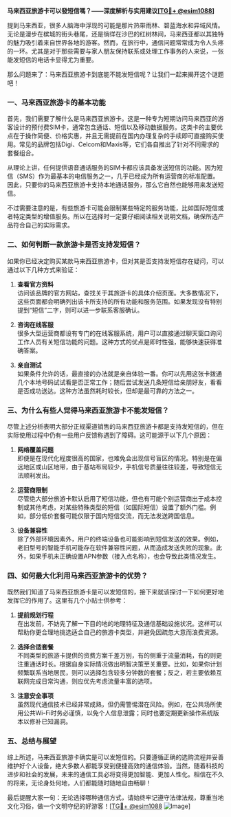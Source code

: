 **马来西亚旅游卡可以發短信嗎？——深度解析与实用建议[[TG💪+ @esim1088](https://t.me/s/esim1088)]**

提到马来西亚，很多人脑海中浮现的可能是那片热带雨林、碧蓝海水和异域风情。无论是漫步在槟城的街头巷尾，还是徜徉在沙巴的红树林间，马来西亚都以其独特的魅力吸引着来自世界各地的游客。然而，在旅行中，通信问题常常成为令人头疼的一环。尤其是对于那些需要与家人朋友保持联系或处理工作事务的人来说，一张能发短信的电话卡显得尤为重要。

那么问题来了：马来西亚旅游卡到底能不能发短信呢？让我们一起来揭开这个谜题吧！

### 一、马来西亚旅游卡的基本功能

首先，我们需要了解什么是马来西亚旅游卡。这是一种专为短期访问马来西亚的游客设计的预付费SIM卡，通常包含通话、短信以及移动数据服务。这类卡的主要优点在于操作简便、价格实惠，并且无需提前在国内办理复杂的手续即可直接购买使用。常见的品牌包括Digi、Celcom和Maxis等，它们各自推出了针对不同需求的套餐组合。

从理论上讲，任何提供语音通话服务的SIM卡都应该具备发送短信的功能。因为短信（SMS）作为最基本的电信服务之一，几乎已经成为所有运营商的标准配置。因此，只要你的马来西亚旅游卡支持本地通话服务，那么它自然也能够用来发送短信。

不过需要注意的是，有些旅游卡可能会限制某些特定的服务功能，比如国际短信或者特定类型的增值服务。所以在选择时一定要仔细阅读相关说明文档，确保所选产品符合自己的实际需求。

### 二、如何判断一款旅游卡是否支持发短信？

如果你已经决定购买某款马来西亚旅游卡，但对其是否支持发短信存在疑问，可以通过以下几种方式来验证：

1. **查看官方资料**  
   访问该品牌的官方网站，查找关于其旅游卡的具体介绍页面。大多数情况下，这些页面都会明确列出该卡所支持的所有功能和服务范围。如果发现没有特别提到“短信”二字，则可以进一步联系客服确认。

2. **咨询在线客服**  
   很多大型运营商都设有专门的在线客服系统，用户可以直接通过聊天窗口询问工作人员有关短信功能的问题。这种方式的优点是即时性强，能够快速获得准确答案。

3. **亲自测试**  
   如果条件允许的话，最直接的办法就是亲自体验一番。你可以先用这张卡拨通几个本地号码试试看是否正常工作；随后尝试发送几条短信给亲朋好友，看看是否成功送达。这种方法虽然耗时较长，但却是最可靠的方法之一。

### 三、为什么有些人觉得马来西亚旅游卡不能发短信？

尽管上述分析表明大部分正规渠道销售的马来西亚旅游卡都是支持发短信的，但在实际使用过程中仍有一些用户反馈称遇到了障碍。这可能源于以下几个原因：

1. **网络覆盖问题**  
   即便是在现代化程度很高的国家，也难免会出现信号盲区的情况。特别是在偏远地区或山区地带，由于基站布局较少，手机信号质量往往较差，导致短信无法顺利发出。

2. **运营商限制**  
   尽管绝大部分旅游卡默认启用了短信功能，但也有可能个别运营商出于成本控制或其他考虑，对某些特殊类型的短信（如国际短信）设置了额外门槛。例如，部分低价套餐可能仅限于国内短信交流，而无法发送跨国信息。

3. **设备兼容性**  
   除了外部环境因素外，用户的终端设备也可能影响到短信发送的效果。例如，老旧型号的智能手机可能存在软件兼容性问题，从而造成发送失败的现象。此外，如果手机未正确设置APN参数（接入点名称），也会导致此类情况发生。

### 四、如何最大化利用马来西亚旅游卡的优势？

既然我们知道了马来西亚旅游卡是可以发短信的，接下来就该探讨一下如何更好地发挥它的作用了。这里有几个小贴士供参考：

1. **提前规划行程**  
   在出发前，不妨先了解一下目的地的地理特征及通信基础设施状况。这样可以帮助你更合理地挑选适合自己的旅游卡类型，并避免因疏忽大意而浪费资源。

2. **选择合适套餐**  
   不同类型的旅游卡提供的资费方案千差万别，有的侧重于流量消耗，有的则更注重通话时长。根据自身实际情况做出明智决策至关重要。比如，如果你计划频繁联系当地居民，则可以选择包含较多分钟数的套餐；反之，若主要依赖互联网完成日常沟通，则应优先考虑流量丰富的选项。

3. **注意安全事项**  
   虽然现代通信技术已经非常成熟，但仍需警惕潜在风险。例如，在公共场所使用公共Wi-Fi时务必谨慎，以免个人信息泄露；同时也要定期更新操作系统版本以修补已知漏洞。

### 五、总结与展望

综上所述，马来西亚旅游卡确实是可以发短信的。只要遵循正确的选购流程并妥善维护好个人设备，绝大多数人都能享受到便捷高效的通信体验。当然，随着科技的进步和社会的发展，未来的通信工具必将变得更加智能、更加人性化。相信在不久的将来，无论身处何地，人们都能随时随地自由畅聊！

最后提醒大家一句：无论选择哪种通信方式，请始终牢记遵守法律法规，尊重当地文化习俗，做一个文明守纪的好游客！[[TG💪+ @esim1088](https://t.me/s/esim1088) ![Image](https://i.postimg.cc/4NQfJmqS/Snipaste-2025-05-13-00-14-12.png)]